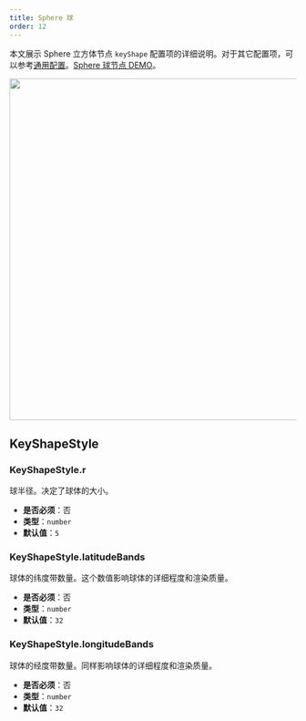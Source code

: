 ```yaml
---
title: Sphere 球
order: 12
---
```


本文展示 Sphere 立方体节点 `keyShape` 配置项的详细说明。对于其它配置项，可以参考[通用配置](/apis/item/node/node-intro#通用属性)。[Sphere 球节点 DEMO](/zh/examples/item/defaultNodes/#3d-node)。

<img src="https://mdn.alipayobjects.com/huamei_qa8qxu/afts/img/A*MkyMTpesEEYAAAAAAAAAAAAADmJ7AQ/original" width=600 />

## KeyShapeStyle

### KeyShapeStyle.r

球半径。决定了球体的大小。

- **是否必须**：否
- **类型**：`number`
- **默认值**：`5`

### KeyShapeStyle.latitudeBands

球体的纬度带数量。这个数值影响球体的详细程度和渲染质量。

- **是否必须**：否
- **类型**：`number`
- **默认值**：`32`

### KeyShapeStyle.longitudeBands

球体的经度带数量。同样影响球体的详细程度和渲染质量。

- **是否必须**：否
- **类型**：`number`
- **默认值**：`32`
